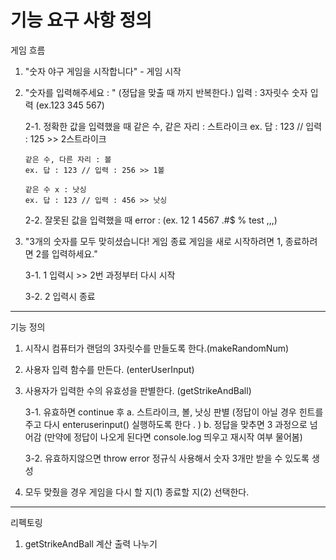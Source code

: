 # 기능 요구 사항 정의

게임 흐름

1.  "숫자 야구 게임을 시작합니다" - 게임 시작

2.  "숫자를 입력해주세요 : " (정답을 맞출 때 까지 반복한다.)
    입력 : 3자릿수 숫자 입력 (ex.123 345 567)

    2-1. 정확한 값을 입력했을 때
    같은 수, 같은 자리 : 스트라이크
    ex. 답 : 123 // 입력 : 125 >> 2스트라이크

        같은 수, 다른 자리 : 볼
        ex. 답 : 123 // 입력 : 256 >> 1볼

        같은 수 x : 낫싱
        ex. 답 : 123 // 입력 : 456 >> 낫싱

    2-2. 잘못된 값을 입력했을 때
    error : (ex. 12 1 4567 .#$ % test ,,,)

3.  "3개의 숫자를 모두 맞히셨습니다! 게임 종료
    게임을 새로 시작하려면 1, 종료하려면 2를 입력하세요."

    3-1. 1 입력시 >> 2번 과정부터 다시 시작

    3-2. 2 입력시 종료

---

기능 정의

1. 시작시 컴퓨터가 랜덤의 3자릿수를 만들도록 한다.(makeRandomNum)

2. 사용자 입력 함수를 만든다. (enterUserInput)

3. 사용자가 입력한 수의 유효성을 판별한다. (getStrikeAndBall)

   3-1. 유효하면 continue 후
   a. 스트라이크, 볼, 낫싱 판별 (정답이 아닐 경우 힌트를 주고 다시 enteruserinput() 실행하도록 한다 . )
   b. 정답을 맞추면 3 과정으로 넘어감 (만약에 정답이 나오게 된다면 console.log 띄우고 재시작 여부 물어봄)

   3-2. 유효하지않으면 throw error
   정규식 사용해서 숫자 3개만 받을 수 있도록 생성

4. 모두 맞췄을 경우 게임을 다시 할 지(1) 종료할 지(2) 선택한다.

---

리펙토링

1. getStrikeAndBall 계산 출력 나누기
